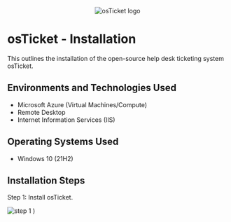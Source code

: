 <p align="center">
<img src="https://i.imgur.com/Clzj7Xs.png" alt="osTicket logo"/>
</p>

<h1>osTicket - Installation</h1>
This outlines the installation of the open-source help desk ticketing system osTicket.<br />

<h2>Environments and Technologies Used</h2>

- Microsoft Azure (Virtual Machines/Compute)
- Remote Desktop
- Internet Information Services (IIS)

<h2>Operating Systems Used </h2>

- Windows 10</b> (21H2)


<h2>Installation Steps</h2>


<p> Step 1: Install osTicket.

![step 1](https://github.com/user-attachments/assets/f38a7db4-7797-4b30-92ae-eecb244ac358)
)

</p>
<p>
</p>
<br />



